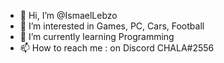 - 👋 Hi, I’m @IsmaelLebzo
- 👀 I’m interested in Games, PC, Cars, Football
- 🌱 I’m currently learning Programming
- 📫 How to reach me : on Discord CHALA#2556

<!---
IsmaelLebzo/IsmaelLebzo is a ✨ special ✨ repository because its `README.md` (this file) appears on your GitHub profile.
You can click the Preview link to take a look at your changes.
--->
